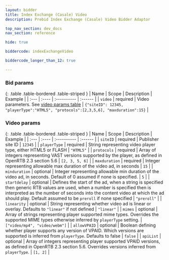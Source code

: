 ```yaml
---
layout: bidder
title: Index Exchange (Casale) Video
description: Prebid Index Exchange (Casale) Video Bidder Adaptor

top_nav_section: dev_docs
nav_section: reference

hide: true

biddercode: indexExchangeVideo

biddercode_longer_than_12: true

---
```


### Bid params

{: .table .table-bordered .table-striped }
| Name | Scope | Description | Example |
| :--- | :---- | :---------- | :------ |
| `video` | required | Video parameters.  See [video params table](#index-video) | `{"siteID": 12345, "playerType":"HTML5", "protocols":[2,3,5,6], "maxduration":15}`  |

<a name="index-video"></a>

### Video params

{: .table .table-bordered .table-striped }
| Name | Scope | Description | Example |
| :--- | :---- | :---------- | :------ |
| `siteID` | required | Publisher site ID | `12345` |
| `playerType` | required | String representing video player type, either HTML5 or FLASH | `"HTML5"` |
| `protocols` | required | Array of integers representing VAST versions supported by the player, as defined in OpenRTB 2.3 section 5.6 | `[2, 3, 5, 6]` |
| `maxduration` | required | Integer representing allowable max duration of the video ad, in seconds | `15` |
| `minduration` | optional | Integer representing allowable min duration of the video ad, in seconds.  Default of 0 assumed if none is specified. | `5` |
| `startdelay` | optional | Defines the start of the ad, when a string is specified then generic RTB values are used, when a number is specified then is interpreted as the number of seconds into the content video at which the ad should play.  Default assumed to be `preroll` if none specified | `"preroll"` |
| `linearity` | optional |  String representing whether video ad is linear or overlay.  Defaults to `"linear"` if not defined | `"linear"` |
| `mimes` | optional | Array of strings representing player supported mime types. Overrides the supported MIME types otherwise inferred by `playerType` setting. | `["video/mp4", "video/webm"]` |
| `allowVPAID` | optional | Boolean defining whether player supports any version of VPAID.  Which versions are supported is inferred from `playerType`.  Defaults to false | `false` |
| `apiList` | optional | Array of integers representing player supported VPAID versions, as defined in OpenRTB 2.3 section 5.6.  Overrides versions inferred from `playerType`.  | `[1, 2]` |

